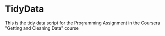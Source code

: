 # TidyData
This is the tidy data script for the Programming Assignment in the Coursera "Getting and Cleaning Data" course

